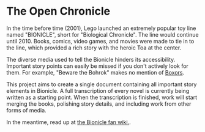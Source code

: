 # The Open Chronicle
In the time before time (2001), Lego launched an extremely popular toy line named "BIONICLE", short for "Biological Chronicle". The line would continue until 2010. Books, comics, video games, and movies were made to tie in to the line, which provided a rich story with the heroic Toa at the center.

The diverse media used to tell the Bionicle hinders its accessibility. Important story points can easily be missed if you don't actively look for them. For example, "Beware the Bohrok" makes no mention of <a href="http://biosector01.com/wiki/index.php/Boxor">Boxors</a>.

This project aims to create a single document containing all important story elements in Bionicle. A full transcription of every novel is currently being written as a starting point. When the transcription is finished, work will start merging the books, polishing story details, and including work from other forms of media.

In the meantime, read up at <a href="http://biosector01.com">the Bionicle fan wiki.</a>.
